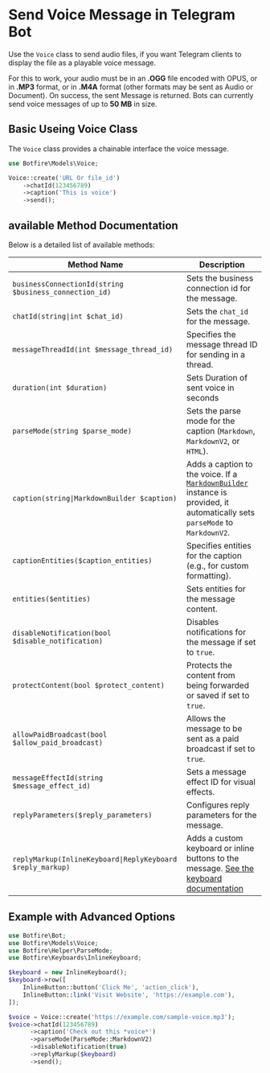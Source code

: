 # Send Voice Message in Telegram Bot

Use the `Voice` class to send audio files, if you want Telegram clients to display the file as a playable voice message.  

 For this to work, your audio must be in an **.OGG** file encoded with OPUS, or in **.MP3** format, or in **.M4A** format (other formats may be sent as Audio or Document). On success, the sent Message is returned. Bots can currently send voice messages of up to **50 MB** in size.



## Basic Useing Voice Class

The `Voice` class provides a chainable interface the voice message.

```PHP
use Botfire\Models\Voice;

Voice::create('URL Or file_id')
    ->chatId(123456789)
    ->caption('This is voice')
    ->send();
```   
## available Method Documentation
 Below is a detailed list of available methods:

| Method Name                   | Description                                                                                             |
| ----------------------------- | -------------------------------------------------------------------------------------------------------- |
| `businessConnectionId(string $business_connection_id)` | Sets the business connection id for the message. |
| `chatId(string\|int $chat_id)`     | Sets the `chat_id` for the message.                             |
| `messageThreadId(int $message_thread_id)` | Specifies the message thread ID for sending in a thread.     |
| `duration(int $duration)`        | Sets Duration of sent voice in seconds  |
| `parseMode(string $parse_mode)`   | Sets the parse mode for the caption (`Markdown`, `MarkdownV2`, or `HTML`).|
| `caption(string\|MarkdownBuilder $caption)` | Adds a caption to the voice. If a [`MarkdownBuilder`](/markdown-builder.md) instance is provided, it automatically sets `parseMode` to `MarkdownV2`. |
| `captionEntities($caption_entities)` | Specifies entities for the caption (e.g., for custom formatting).|
| `entities($entities)`           | Sets entities for the message content.|
| `disableNotification(bool $disable_notification)` | Disables notifications for the message if set to `true`. |
| `protectContent(bool $protect_content)` | Protects the content from being forwarded or saved if set to `true`. |
| `allowPaidBroadcast(bool $allow_paid_broadcast)` | Allows the message to be sent as a paid broadcast if set to `true`.|
| `messageEffectId(string $message_effect_id)` | Sets a message effect ID for visual effects. |
| `replyParameters($reply_parameters)` | Configures reply parameters for the message.|
| `replyMarkup(InlineKeyboard\|ReplyKeyboard $reply_markup)` | Adds a custom keyboard or inline buttons to the message. [See the keyboard documentation](/keyboards.md) |


## Example with Advanced Options

```php
use Botfire\Bot;
use Botfire\Models\Voice;
use Botfire\Helper\ParseMode;
use Botfire\Keyboards\InlineKeyboard;

$keyboard = new InlineKeyboard();
$keyboard->row([
    InlineButton::button('Click Me', 'action_click'),
    InlineButton::link('Visit Website', 'https://example.com'),
]);

$voice = Voice::create('https://example.com/sample-voice.mp3');
$voice->chatId(123456789)
      ->caption('Check out this *voice*')
      ->parseMode(ParseMode::MarkdownV2)
      ->disableNotification(true)
      ->replyMarkup($keyboard)
      ->send();
```